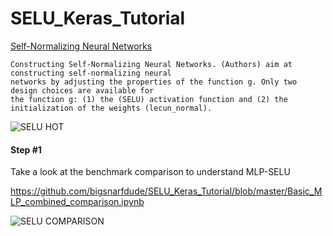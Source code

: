 # SELU_Keras_Tutorial

[Self-Normalizing Neural Networks](https://arxiv.org/abs/1706.02515)

```
Constructing Self-Normalizing Neural Networks. (Authors) aim at constructing self-normalizing neural
networks by adjusting the properties of the function g. Only two design choices are available for
the function g: (1) the (SELU) activation function and (2) the initialization of the weights (lecun_normal).
```

![SELU HOT](https://github.com/bigsnarfdude/SELU_Keras_Tutorial/blob/master/seluSoHotRightNow.jpg)


#### Step #1

Take a look at the benchmark comparison to understand MLP-SELU

https://github.com/bigsnarfdude/SELU_Keras_Tutorial/blob/master/Basic_MLP_combined_comparison.ipynb

![SELU COMPARISON](https://github.com/bigsnarfdude/SELU_Keras_Tutorial/blob/master/sleu.png)

